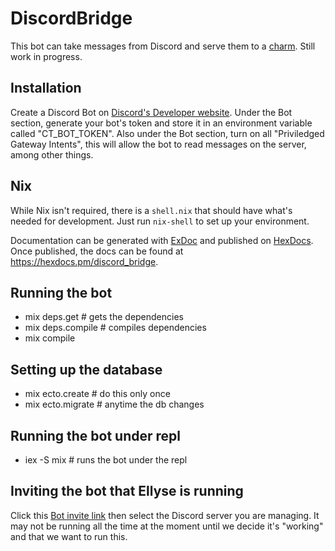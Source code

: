 # DiscordBridge

This bot can take messages from Discord and serve them to a [charm](https://github.com/commontoolsinc/labs).
Still work in progress.

## Installation

Create a Discord Bot on [Discord's Developer website](https://discord.com/developers/applications).
Under the Bot section, generate your bot's token and store it in an environment variable called "CT_BOT_TOKEN".
Also under the Bot section, turn on all "Priviledged Gateway Intents", this will allow the bot to read messages on the server, among other things.

## Nix
While Nix isn't required, there is a `shell.nix` that should have what's needed for development. Just run `nix-shell` to set up your environment.

Documentation can be generated with [ExDoc](https://github.com/elixir-lang/ex_doc)
and published on [HexDocs](https://hexdocs.pm). Once published, the docs can
be found at <https://hexdocs.pm/discord_bridge>.

## Running the bot
* mix deps.get # gets the dependencies
* mix deps.compile # compiles dependencies
* mix compile

## Setting up the database
* mix ecto.create # do this only once
* mix ecto.migrate # anytime the db changes

## Running the bot under repl
* iex -S mix # runs the bot under the repl

## Inviting the bot that Ellyse is running
Click this [Bot invite link](https://discord.com/oauth2/authorize?client_id=1343617049385242697&permissions=2182089728&integration_type=0&scope=bot)
then select the Discord server you are managing.
It may not be running all the time at the moment until we decide it's "working" and that we want to run this.
